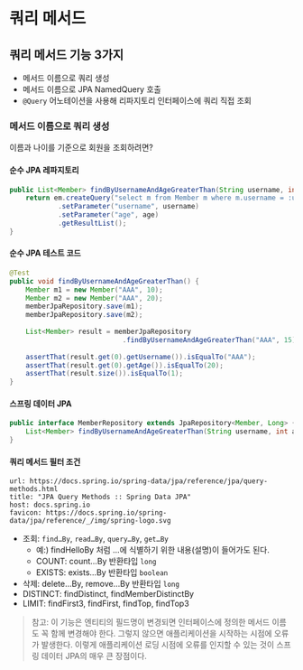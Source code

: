 # 쿼리 메서드

## 쿼리 메서드 기능 3가지

- 메서드 이름으로 쿼리 생성
- 메서드 이름으로 JPA NamedQuery 호출
- `@Query` 어노테이션을 사용해 리파지토리 인터페이스에 쿼리 직접 조회

### 메서드 이름으로 쿼리 생성

이름과 나이를 기준으로 회원을 조회하려면?

#### 순수 JPA 레파지토리

```java
public List<Member> findByUsernameAndAgeGreaterThan(String username, int age) {
	return em.createQuery("select m from Member m where m.username = :username and m.age > :age")
			.setParameter("username", username)
			.setParameter("age", age)
			.getResultList();
}
```

#### 순수 JPA 테스트 코드

```java
@Test
public void findByUsernameAndAgeGreaterThan() {
	Member m1 = new Member("AAA", 10);
	Member m2 = new Member("AAA", 20);
	memberJpaRepository.save(m1);
	memberJpaRepository.save(m2);
	
	List<Member> result = memberJpaRepository
							.findByUsernameAndAgeGreaterThan("AAA", 15);
	
	assertThat(result.get(0).getUsername()).isEqualTo("AAA");
	assertThat(result.get(0).getAge()).isEqualTo(20);
	assertThat(result.size()).isEqualTo(1);
}
```

#### 스프링 데이터 JPA

```java
public interface MemberRepository extends JpaRepository<Member, Long> {
	List<Member> findByUsernameAndAgeGreaterThan(String username, int age);
}
```

#### 쿼리 메서드 필터 조건

```cardlink
url: https://docs.spring.io/spring-data/jpa/reference/jpa/query-methods.html
title: "JPA Query Methods :: Spring Data JPA"
host: docs.spring.io
favicon: https://docs.spring.io/spring-data/jpa/reference/_/img/spring-logo.svg
```

- 조회: `find…By`, `read…By`, `query…By`, `get…By`
	- 예:) findHelloBy 처럼 …에 식별하기 위한 내용(설명)이 들어가도 된다.
	- COUNT: count…By 반환타입 `long`
	- EXISTS: exists…By 반환타입 `boolean`
- 삭제: delete…By, remove…By 반환타입 `long`
- DISTINCT: findDistinct, findMemberDistinctBy
- LIMIT: findFirst3, findFirst, findTop, findTop3

> 참고: 이 기능은 엔티티의 필드명이 변경되면 인터페이스에 정의한 메서드 이름도 꼭 함께 변경해야 한다. 그렇지 않으면 애플리케이션을 시작하는 시점에 오류가 발생한다. 이렇게 애플리케이션 로딩 시점에 오류를 인지할 수 있는 것이 스프링 데이터 JPA의 매우 큰 장점이다.
